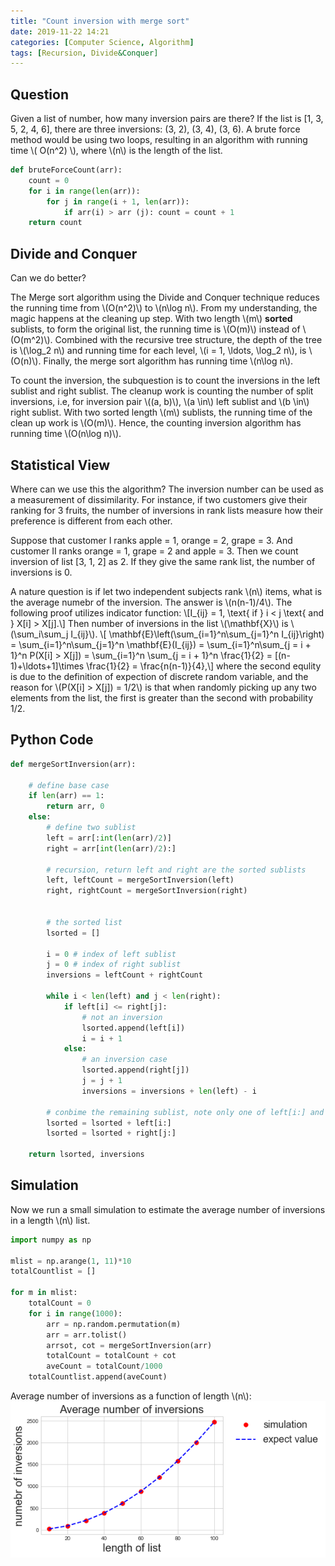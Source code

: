 ```yaml
---
title: "Count inversion with merge sort"
date: 2019-11-22 14:21
categories: [Computer Science, Algorithm]
tags: [Recursion, Divide&Conquer]
---
```


## Question

Given a list of number, how many inversion pairs are there? If the list is [1, 3, 5, 2, 4, 6], there are three inversions: (3, 2), (3, 4), (3, 6). A brute force method would be using two loops, resulting in an algorithm with running time \\( O(n^2) \\), where \\(n\\) is the length of the list.


```python
def bruteForceCount(arr):
    count = 0
    for i in range(len(arr)):
        for j in range(i + 1, len(arr)):
            if arr(i) > arr (j): count = count + 1
    return count 
```
## Divide and Conquer
Can we do better?

The Merge sort algorithm using the Divide and Conquer technique reduces the running time from \\(O(n^2)\\) to \\(n\log n\\). From my understanding, the magic happens at the cleaning up step. With two length \\(m\\) **sorted** sublists, to form the original list, the running time is \\(O(m)\\) instead of \\(O(m^2)\\). Combined with the recursive tree structure, the depth of the tree is \\(\log_2 n\\) and running time for each level, \\(i = 1, \ldots, \log_2 n\\),   is \\(O(n)\\). Finally, the merge sort algorithm has running time \\(n\log n\\).

To count the inversion, the subquestion is to count the inversions in the left sublist and right sublist. The cleanup work is counting the number of split inversions, i.e, for inversion pair \\((a, b)\\), \\(a \in\\) left sublist and \\(b \in\\) right sublist. With two sorted length \\(m\\) sublists, the running time of the clean up work is \\(O(m)\\). Hence, the counting inversion algorithm has running time \\(O(n\log n)\\).

## Statistical View

Where can we use this the algorithm? The inversion number can be used as a measurement of dissimilarity. For instance, if two customers give their ranking for 3 fruits, the number of inversions in rank lists measure how their preference is different from each other. 

Suppose that customer I ranks apple = 1, orange = 2, grape = 3. And customer II ranks orange = 1, grape = 2 and apple = 3. Then we count inversion of list [3, 1, 2] as 2. If they give the same rank list, the number of inversions is 0.

A nature question is if let two independent subjects rank \\(n\\) items, what is the average numebr of the inversion. The answer is \\(n(n-1)/4\\). The following proof utilizes indicator function:
    \\[I_{ij} = 1, \text{ if }  i < j \text{ and } X[i] > X[j].\\]
    Then number of inversions in the list \\(\mathbf{X}\\) is \\(\sum_i\sum_j I_{ij}\\).
\\[ \mathbf{E}\left(\sum_{i=1}^n\sum_{j=1}^n I_{ij}\right) = \sum_{i=1}^n\sum_{j=1}^n \mathbf{E}(I_{ij}) 
= \sum_{i=1}^n\sum_{j = i + 1}^n P(X[i] > X[j]) 
= \sum_{i=1}^n \sum_{j = i + 1}^n \frac{1}{2} 
= [(n-1)+\ldots+1]\times \frac{1}{2} = \frac{n(n-1)}{4},\\]
where the second equlity is due to the definition of expection of discrete random variable, and the reason for \\(P(X[i] > X[j]) = 1/2\\) is that when randomly picking up any two elements from the list, the first is greater than the second with probability 1/2. 

## Python Code
```python
def mergeSortInversion(arr):
    
    # define base case
    if len(arr) == 1:
        return arr, 0
    else:
        # define two sublist
        left = arr[:int(len(arr)/2)]
        right = arr[int(len(arr)/2):]
        
        # recursion, return left and right are the sorted sublists
        left, leftCount = mergeSortInversion(left)
        right, rightCount = mergeSortInversion(right)
        

        # the sorted list
        lsorted = []
        
        i = 0 # index of left sublist
        j = 0 # index of right sublist
        inversions = leftCount + rightCount
        
        while i < len(left) and j < len(right):
            if left[i] <= right[j]:
                # not an inversion
                lsorted.append(left[i])
                i = i + 1
            else:
                # an inversion case
                lsorted.append(right[j])
                j = j + 1
                inversions = inversions + len(left) - i
         
        # conbime the remaining sublist, note only one of left[i:] and right[j:] is not null
        lsorted = lsorted + left[i:]
        lsorted = lsorted + right[j:]

    return lsorted, inversions 
```

## Simulation
Now we run a small simulation to estimate the average number of inversions in a length \\(n\\) list. 
```python
import numpy as np

mlist = np.arange(1, 11)*10
totalCountlist = []

for m in mlist:
    totalCount = 0
    for i in range(1000):
        arr = np.random.permutation(m)
        arr = arr.tolist()
        arrsot, cot = mergeSortInversion(arr)
        totalCount = totalCount + cot
        aveCount = totalCount/1000
    totalCountlist.append(aveCount)
```
Average number of inversions as a function of length \\(n\\):
    ![inversion_11222019](/assets/img/sample/inversion_11222019.png)